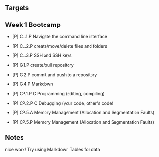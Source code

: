 
## Targets


## Week 1 Bootcamp
- [P] CL.1.P    Navigate the command line interface 
- [P] CL.2.P    create/move/delete files and folders
- [P] CL.3.P    SSH and SSH keys
        
- [P] G.1.P     create/pull repository
- [P] G.2.P     commit and push to a repository
- [P] G.4.P     Markdown
        
- [P] CP.1.P    C Programming (editing, compiling)
- [P] CP.2.P    C Debugging (your code, other's code)
- [P] CP.5.A    Memory Management (Allocation and Segmentation Faults)
- [P] CP.5.P    Memory Management (Allocation and Segmentation Faults)


## Notes

nice work!  Try using Markdown Tables for data
